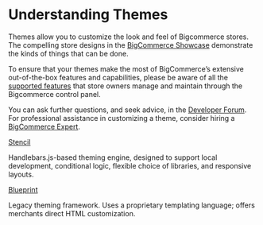 # <span class="jumptarget"> Understanding Themes </span>

<!-- For information about our new themes framework, **Stencil**, please explore our [Stencil documentation](https://stencil.bigcommerce.com/docs/).

For information about our legacy  Blueprint themes framework, please follow the navigation links within this portal. -->

Themes allow you to customize the look and feel of Bigcommerce stores. The compelling store designs in the <a href="http://www.bigcommerce.com/showcase/" target="_blank">BigCommerce&#160;Showcase</a> demonstrate the kinds of things that can be done.

To ensure that your themes make the most of BigCommerce’s extensive out-of-the-box features and capabilities, please be aware of all the <a href="https://www.bigcommerce.com/features/all/" target="_blank">supported features</a> that store owners manage and maintain through the Bigcommerce control panel.

You can ask further questions, and seek advice, in the <a href="https://forum.bigcommerce.com/s/group/0F913000000HLjECAW" target="_blank">Developer Forum</a>. For professional assistance in customizing a theme, consider hiring a <a href="http://www.bigcommerce.com/experts/" target="_blank">BigCommerce Expert</a>.

<span class="fake-h3"> <a href="//stencil.bigcommerce.com/docs">Stencil</a> </span>

  Handlebars.js-based theming engine, designed to support  local development, conditional logic, flexible choice of libraries, and responsive layouts.

<span class="fake-h3"> [Blueprint](/themes/blueprint) </span>

  Legacy theming framework. Uses a proprietary templating language; offers merchants direct HTML customization.
